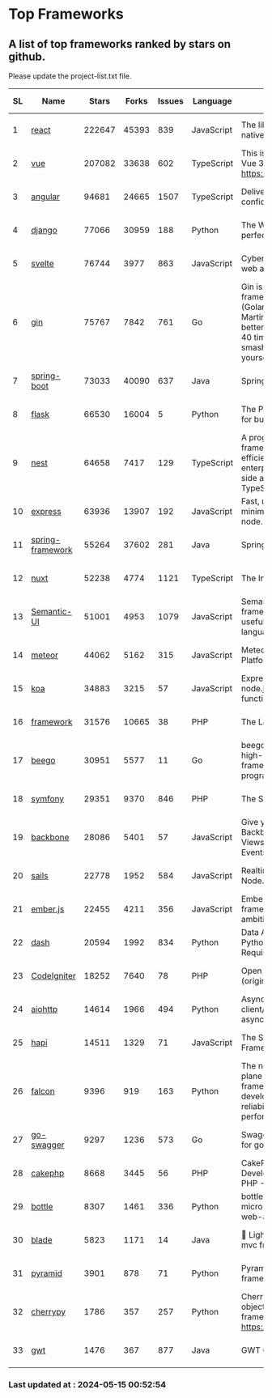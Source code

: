 # Top Frameworks
## A list of top frameworks ranked by stars on github.  
Please update the project-list.txt file.

| SL| Name  | Stars| Forks| Issues | Language | Description | Last Commit |
| --| ------| -----| ---- | ------ | -------- | ----------- | ----------- |
| 1 | [react](https://github.com/facebook/react) | 222647 | 45393 | 839 | JavaScript | The library for web and native user interfaces. | 2024-05-14 14:07:00 |
| 2 | [vue](https://github.com/vuejs/vue) | 207082 | 33638 | 602 | TypeScript | This is the repo for Vue 2. For Vue 3, go to https://github.com/vuejs/core | 2023-12-31 13:23:55 |
| 3 | [angular](https://github.com/angular/angular) | 94681 | 24665 | 1507 | TypeScript | Deliver web apps with confidence 🚀 | 2024-05-14 22:16:26 |
| 4 | [django](https://github.com/django/django) | 77066 | 30959 | 188 | Python | The Web framework for perfectionists with deadlines. | 2024-05-14 08:34:30 |
| 5 | [svelte](https://github.com/sveltejs/svelte) | 76744 | 3977 | 863 | JavaScript | Cybernetically enhanced web apps | 2024-05-14 21:25:00 |
| 6 | [gin](https://github.com/gin-gonic/gin) | 75767 | 7842 | 761 | Go | Gin is a HTTP web framework written in Go (Golang). It features a Martini-like API with much better performance -- up to 40 times faster. If you need smashing performance, get yourself some Gin. | 2024-05-14 02:25:54 |
| 7 | [spring-boot](https://github.com/spring-projects/spring-boot) | 73033 | 40090 | 637 | Java | Spring Boot | 2024-05-14 08:33:52 |
| 8 | [flask](https://github.com/pallets/flask) | 66530 | 16004 | 5 | Python | The Python micro framework for building web applications. | 2024-05-11 15:40:26 |
| 9 | [nest](https://github.com/nestjs/nest) | 64658 | 7417 | 129 | TypeScript | A progressive Node.js framework for building efficient, scalable, and enterprise-grade server-side applications with TypeScript/JavaScript 🚀 | 2024-05-14 06:44:06 |
| 10 | [express](https://github.com/expressjs/express) | 63936 | 13907 | 192 | JavaScript | Fast, unopinionated, minimalist web framework for node. | 2024-05-14 02:31:23 |
| 11 | [spring-framework](https://github.com/spring-projects/spring-framework) | 55264 | 37602 | 281 | Java | Spring Framework | 2024-05-14 20:59:43 |
| 12 | [nuxt](https://github.com/nuxt/nuxt) | 52238 | 4774 | 1121 | TypeScript | The Intuitive Vue Framework. | 2024-05-14 17:54:37 |
| 13 | [Semantic-UI](https://github.com/Semantic-Org/Semantic-UI) | 51001 | 4953 | 1079 | JavaScript | Semantic is a UI component framework based around useful principles from natural language. | 2023-01-11 17:05:32 |
| 14 | [meteor](https://github.com/meteor/meteor) | 44062 | 5162 | 315 | JavaScript | Meteor, the JavaScript App Platform | 2024-05-14 22:20:33 |
| 15 | [koa](https://github.com/koajs/koa) | 34883 | 3215 | 57 | JavaScript | Expressive middleware for node.js using ES2017 async functions | 2024-04-22 06:25:10 |
| 16 | [framework](https://github.com/laravel/framework) | 31576 | 10665 | 38 | PHP | The Laravel Framework. | 2024-05-13 17:50:29 |
| 17 | [beego](https://github.com/beego/beego) | 30951 | 5577 | 11 | Go | beego is an open-source, high-performance web framework for the Go programming language. | 2024-05-07 03:25:11 |
| 18 | [symfony](https://github.com/symfony/symfony) | 29351 | 9370 | 846 | PHP | The Symfony PHP framework | 2024-05-14 20:02:26 |
| 19 | [backbone](https://github.com/jashkenas/backbone) | 28086 | 5401 | 57 | JavaScript | Give your JS App some Backbone with Models, Views, Collections, and Events | 2024-03-06 23:22:47 |
| 20 | [sails](https://github.com/balderdashy/sails) | 22778 | 1952 | 584 | JavaScript | Realtime MVC Framework for Node.js | 2024-04-09 23:02:55 |
| 21 | [ember.js](https://github.com/emberjs/ember.js) | 22455 | 4211 | 356 | JavaScript | Ember.js - A JavaScript framework for creating ambitious web applications | 2024-05-14 19:04:27 |
| 22 | [dash](https://github.com/plotly/dash) | 20594 | 1992 | 834 | Python | Data Apps & Dashboards for Python. No JavaScript Required. | 2024-05-14 15:47:12 |
| 23 | [CodeIgniter](https://github.com/bcit-ci/CodeIgniter) | 18252 | 7640 | 78 | PHP | Open Source PHP Framework (originally from EllisLab) | 2024-03-20 03:51:42 |
| 24 | [aiohttp](https://github.com/aio-libs/aiohttp) | 14614 | 1966 | 494 | Python | Asynchronous HTTP client/server framework for asyncio and Python | 2024-05-13 10:50:44 |
| 25 | [hapi](https://github.com/hapijs/hapi) | 14511 | 1329 | 71 | JavaScript | The Simple, Secure Framework Developers Trust | 2024-04-09 14:33:32 |
| 26 | [falcon](https://github.com/falconry/falcon) | 9396 | 919 | 163 | Python | The no-magic web data plane API and microservices framework for Python developers, with a focus on reliability, correctness, and performance at scale. | 2024-05-07 19:30:52 |
| 27 | [go-swagger](https://github.com/go-swagger/go-swagger) | 9297 | 1236 | 573 | Go | Swagger 2.0 implementation for go | 2024-05-13 17:21:38 |
| 28 | [cakephp](https://github.com/cakephp/cakephp) | 8668 | 3445 | 56 | PHP | CakePHP: The Rapid Development Framework for PHP - Official Repository | 2024-05-13 13:54:00 |
| 29 | [bottle](https://github.com/bottlepy/bottle) | 8307 | 1461 | 336 | Python | bottle.py is a fast and simple micro-framework for python web-applications. | 2024-01-03 22:31:48 |
| 30 | [blade](https://github.com/lets-blade/blade) | 5823 | 1171 | 14 | Java | :rocket: Lightning fast and elegant mvc framework for Java8 | 2023-06-16 05:18:49 |
| 31 | [pyramid](https://github.com/Pylons/pyramid) | 3901 | 878 | 71 | Python | Pyramid - A Python web framework | 2024-03-03 23:38:59 |
| 32 | [cherrypy](https://github.com/cherrypy/cherrypy) | 1786 | 357 | 257 | Python | CherryPy is a pythonic, object-oriented HTTP framework.      https://cherrypy.dev | 2024-04-22 23:41:04 |
| 33 | [gwt](https://github.com/gwtproject/gwt) | 1476 | 367 | 877 | Java | GWT Open Source Project | 2024-05-12 19:01:43 |

### Last updated at : 2024-05-15 00:52:54
